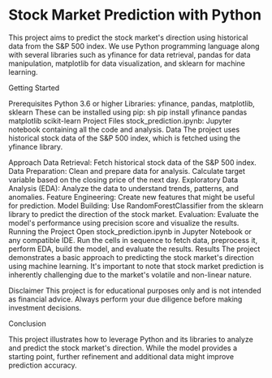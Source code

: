 # Stock Market Prediction with Python

This project aims to predict the stock market's direction using historical data from the S&P 500 index. We use Python programming language along with several libraries such as yfinance for data retrieval, pandas for data manipulation, matplotlib for data visualization, and sklearn for machine learning.

Getting Started

Prerequisites
Python 3.6 or higher
Libraries: yfinance, pandas, matplotlib, sklearn
These can be installed using pip:
sh
pip install yfinance pandas matplotlib scikit-learn
Project Files
stock_prediction.ipynb: Jupyter notebook containing all the code and analysis.
Data
The project uses historical stock data of the S&P 500 index, which is fetched using the yfinance library.

Approach
Data Retrieval: Fetch historical stock data of the S&P 500 index.
Data Preparation: Clean and prepare data for analysis. Calculate target variable based on the closing price of the next day.
Exploratory Data Analysis (EDA): Analyze the data to understand trends, patterns, and anomalies.
Feature Engineering: Create new features that might be useful for prediction.
Model Building: Use RandomForestClassifier from the sklearn library to predict the direction of the stock market.
Evaluation: Evaluate the model's performance using precision score and visualize the results.
Running the Project
Open stock_prediction.ipynb in Jupyter Notebook or any compatible IDE.
Run the cells in sequence to fetch data, preprocess it, perform EDA, build the model, and evaluate the results.
Results
The project demonstrates a basic approach to predicting the stock market's direction using machine learning. It's important to note that stock market prediction is inherently challenging due to the market's volatile and non-linear nature.

Disclaimer
This project is for educational purposes only and is not intended as financial advice. Always perform your due diligence before making investment decisions.

Conclusion

This project illustrates how to leverage Python and its libraries to analyze and predict the stock market's direction. While the model provides a starting point, further refinement and additional data might improve prediction accuracy.
